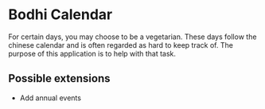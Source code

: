 # Bodhi Calendar
For certain days, you may choose to be a vegetarian. These days follow the
chinese calendar and is often regarded as hard to keep track of. The purpose
of this application is to help with that task.

## Possible extensions
- Add annual events
